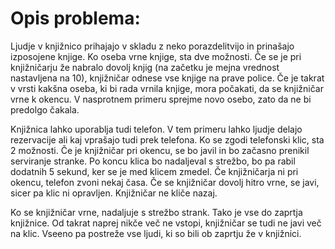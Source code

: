 # Opis problema: 
Ljudje v knjižnico prihajajo v skladu z neko porazdelitvijo in prinašajo izposojene knjige. Ko oseba vrne knjige, sta dve možnosti. Če se je pri knjižničarju že nabralo dovolj knjig (na začetku je mejna vrednost nastavljena na 10), knjižničar odnese vse knjige na prave police. Če je takrat v vrsti kakšna oseba, ki bi rada vrnila knjige, mora počakati, da se knjižničar vrne k okencu. 
V nasprotnem primeru sprejme novo osebo, zato da ne bi predolgo čakala. 

Knjižnica lahko uporablja tudi telefon. V tem primeru lahko ljudje delajo rezervacije ali kaj vprašajo tudi prek telefona. Ko se zgodi telefonski klic, sta 2 možnosti. Če je knjižničar pri okencu, se bo javil in bo začasno prenikil serviranje stranke. Po koncu klica bo nadaljeval s strežbo, bo pa rabil dodatnih 5 sekund, ker se je med klicem zmedel. Če knjižničarja ni pri okencu, telefon zvoni nekaj časa. Če se knjižničar dovolj hitro vrne, se javi, sicer pa klic ni opravljen. Knjižničar ne kliče nazaj. 

Ko se knjižničar vrne, nadaljuje s strežbo strank. Tako je vse do zaprtja knjižnice. Od takrat naprej nikče več ne vstopi, knjižničar se tudi ne javi več na klic. Vseeno pa postreže vse ljudi, ki so bili ob zaprtju že v knjižnici.
